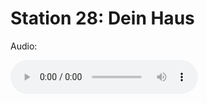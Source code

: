 
# Station 28: Dein Haus

Audio: 

<audio controls>
  <source src="https://github.com/kipppunkte/kipppunkte/raw/gh-pages/assets/28_Dein Haus.mp3" type="audio/mpeg">
  Your browser does not support the audio tag.
</audio>
